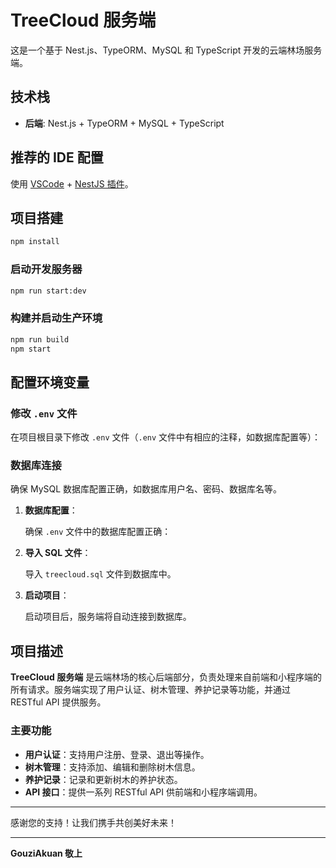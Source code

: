# TreeCloud 服务端

这是一个基于 Nest.js、TypeORM、MySQL 和 TypeScript 开发的云端林场服务端。

## 技术栈

- **后端**: Nest.js + TypeORM + MySQL + TypeScript

## 推荐的 IDE 配置

使用 [VSCode](https://code.visualstudio.com/) + [NestJS 插件](https://marketplace.visualstudio.com/items?itemName=nestjsx.nestjs)。

## 项目搭建

```sh
npm install
```

### 启动开发服务器

```sh
npm run start:dev
```

### 构建并启动生产环境

```sh
npm run build
npm start
```

## 配置环境变量

### 修改 `.env` 文件

在项目根目录下修改 `.env` 文件（`.env` 文件中有相应的注释，如数据库配置等）：

### 数据库连接

确保 MySQL 数据库配置正确，如数据库用户名、密码、数据库名等。

1. **数据库配置**：

   确保 `.env` 文件中的数据库配置正确：

2. **导入 SQL 文件**：

   导入 `treecloud.sql` 文件到数据库中。

3. **启动项目**：

   启动项目后，服务端将自动连接到数据库。

## 项目描述

**TreeCloud 服务端** 是云端林场的核心后端部分，负责处理来自前端和小程序端的所有请求。服务端实现了用户认证、树木管理、养护记录等功能，并通过 RESTful API 提供服务。

### 主要功能

- **用户认证**：支持用户注册、登录、退出等操作。
- **树木管理**：支持添加、编辑和删除树木信息。
- **养护记录**：记录和更新树木的养护状态。
- **API 接口**：提供一系列 RESTful API 供前端和小程序端调用。

---

感谢您的支持！让我们携手共创美好未来！

---

**GouziAkuan 敬上**
